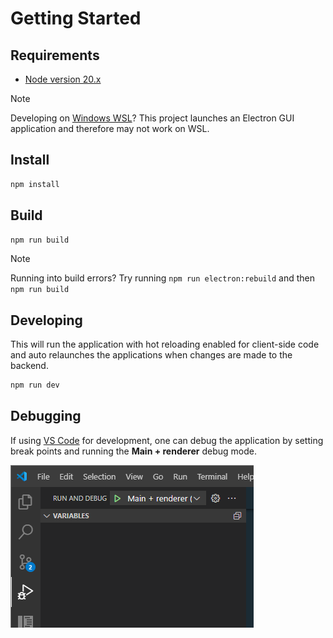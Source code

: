 # Getting Started

## Requirements

- [Node version 20.x](https://nodejs.org)

> [!NOTE]
> Developing on [Windows WSL](https://learn.microsoft.com/en-us/windows/wsl/)?
> This project launches an Electron GUI application and therefore may not work on WSL.

## Install

```bash
npm install
```

## Build

```bash
npm run build
```

> [!NOTE]
> Running into build errors? Try running `npm run electron:rebuild` and then `npm run build`

## Developing

This will run the application with hot reloading enabled for client-side code and auto relaunches the applications when changes are made to the backend.

```bash
npm run dev
```

## Debugging

If using [VS Code](https://code.visualstudio.com/) for development, one can debug the application by setting break points and running the **Main + renderer** debug mode.

![debugging](images/debugging.png)
